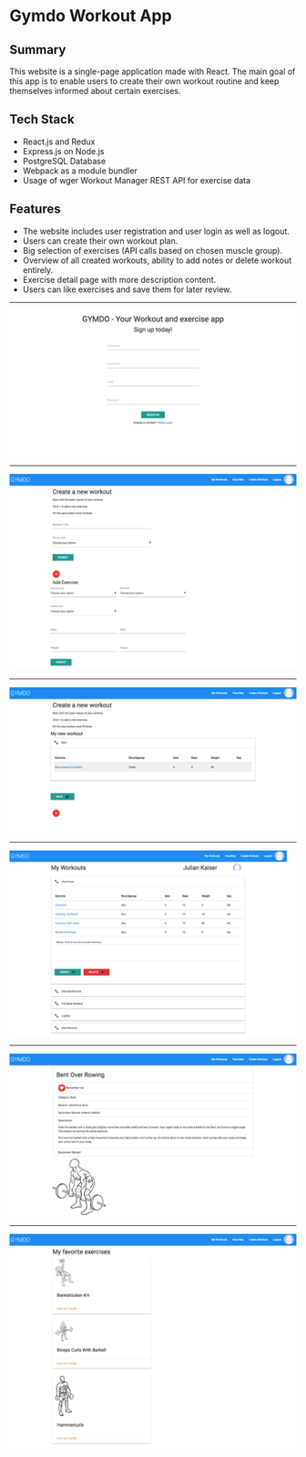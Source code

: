 # Gymdo Workout App

## Summary
This website is a single-page application made with React. The main goal of this app is to enable users to create their own workout routine and keep themselves informed about certain exercises.

## Tech Stack
* React.js and Redux
* Express.js on Node.js
* PostgreSQL Database
* Webpack as a module bundler
* Usage of wger Workout Manager REST API for exercise data

## Features
* The website includes user registration and user login as well as logout.
* Users can create their own workout plan.
* Big selection of exercises (API calls based on chosen muscle group).
* Overview of all created workouts, ability to add notes or delete workout entirely.
* Exercise detail page with more description content.
* Users can like exercises and save them for later review.

****

![Gymdo Register](gymdo_register.png)

****

![Gymdo Create Workout](gymdo_create.png)

****

![Gymdo Overview](gymdo_overview.png)

****

![Gymdo Workouts](gymdo_workouts.png)

****

![Gymdo Details](gymdo_details.png)

****

![Gymdo Favorites](gymdo_favorites.png)
